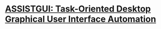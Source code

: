 # [ASSISTGUI: Task-Oriented Desktop Graphical User Interface Automation](https://arxiv.org/abs/2312.13108)
